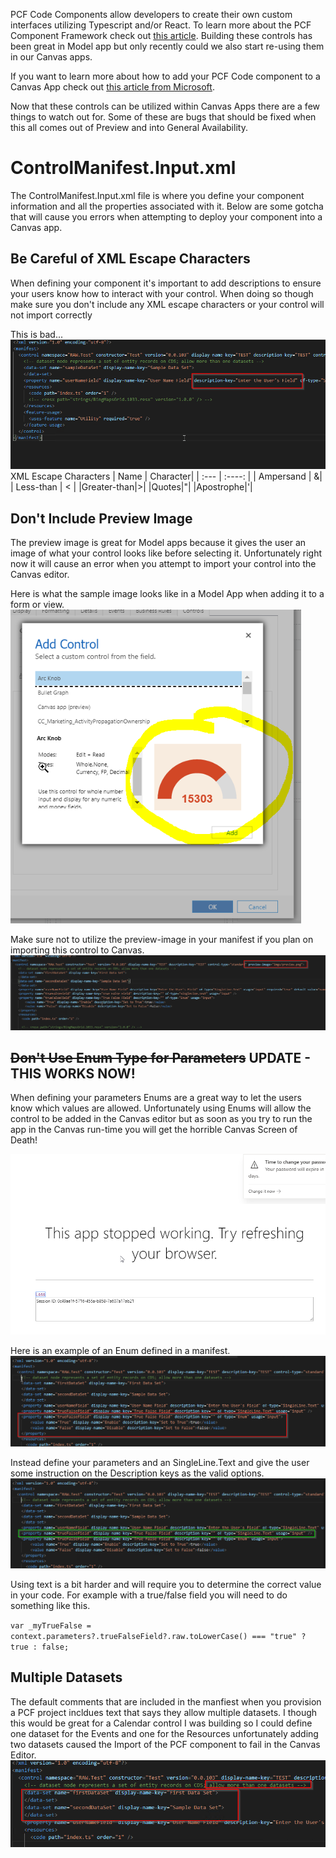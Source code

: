 PCF Code Components allow developers to create their own custom interfaces utilizing Typescript and/or React.  To learn more about the PCF Component Framework check out [this article](https://docs.microsoft.com/en-us/powerapps/developer/component-framework/custom-controls-overview).  Building these controls has been great in Model app but only recently could we also start re-using them in our Canvas apps. 

If you want to learn more about how to add your PCF Code component to a Canvas App check out [this article from Microsoft](https://docs.microsoft.com/en-us/powerapps/developer/component-framework/component-framework-for-canvas-apps).

Now that these controls can be utilized within Canvas Apps there are a few things to watch out for. Some of these are bugs that should be fixed when this all comes out of Preview and into General Availability. 

# ControlManifest.Input.xml
The ControlManifest.Input.xml file is where you define your component information and all the properties associated with it.  Below are some gotcha that will cause you errors when attempting to deploy your component into a Canvas app.

## Be Careful of XML Escape Characters
When defining your component it's important to add descriptions to ensure your users know how to interact with your control.  When doing so though make sure you don't include any XML escape characters or your control will not import correctly 

This is bad...
![No Escape Characters](https://github.com/rwilson504/Blogger/blob/master/PCF-Code-Control-Canvas-Gotchas/manifest-escap-character.png?raw=true)
XML Escape Characters
| Name      | Character|
| :---        |    :----:   |
| Ampersand      | &|
| Less-than   | <        |
|Greater-than|>|
|Quotes|"|
|Apostrophe|'|
## Don't Include Preview Image
The preview image is great for Model apps because it gives the user an image of what your control looks like before selecting it.  Unfortunately right now it will cause an error when you attempt to import your control into the Canvas editor.

Here is what the sample image looks like in a Model App when adding it to a form or view.
![Preview Image Sample](https://github.com/rwilson504/Blogger/blob/master/PCF-Code-Control-Canvas-Gotchas/preview-image.png?raw=true)

Make sure not to utilize the preview-image in your manifest if you plan on importing this control to Canvas.
![Preview Image in Manifest](https://github.com/rwilson504/Blogger/blob/master/PCF-Code-Control-Canvas-Gotchas/namifest-preview-image.png?raw=true)

## ~~Don't Use Enum Type for Parameters~~ UPDATE - THIS WORKS NOW!
When defining your parameters Enums are a great way to let the users know which values are allowed.  Unfortunately using Enums will allow the control to be added in the Canvas editor but as soon as you try to run the app in the Canvas run-time you will get the horrible Canvas Screen of Death!

![Canvas Screen of Death](https://github.com/rwilson504/Blogger/blob/master/PCF-Code-Control-Canvas-Gotchas/canvas-screen-of-death.png?raw=true)

Here is an example of an Enum defined in a manifest.
![Manifest With Enum](https://github.com/rwilson504/Blogger/blob/master/PCF-Code-Control-Canvas-Gotchas/manifest-enum-dont.png?raw=true)

Instead define your parameters and an SingleLine.Text and give the user some instruction on the Description keys as the valid options.
![Use SingleLine.Text Instead](https://github.com/rwilson504/Blogger/blob/master/PCF-Code-Control-Canvas-Gotchas/manifest-enum-do.png?raw=true)

Using text is a bit harder and will require you to determine the correct value in your code. For example with a true/false field you will need to do something like this.

``var _myTrueFalse = context.parameters?.trueFalseField?.raw.toLowerCase() === "true" ? true : false;``

## Multiple Datasets
The default comments that are included in the manfiest when you provision a PCF project incldues text that says they allow multiple datasets. I though this would be great for a Calendar control I was building so I could define one dataset for the Events and one for the Resources unfortunately adding two datasets caused the Import of the PCF component to fail in the Canvas Editor.
![Allow Multiple Dataset](https://github.com/rwilson504/Blogger/blob/master/PCF-Code-Control-Canvas-Gotchas/manifest-multiple-dataset.png?raw=true)
<!--stackedit_data:
eyJwcm9wZXJ0aWVzIjoidGl0bGU6IEdvdGNoYXMgZm9yIFBDRi
BDb2RlIENvbXBvbmVudHMgaW4gQ2FudmFzIEFwcHNcbmF1dGhv
cjogUmljaGFyZCBXaWxzb25cbnRhZ3M6IHBjZjtjYW52YXM7ZH
luYW1pY3M7ZDM2NTtwb3dlcmFwcHNcbiIsImhpc3RvcnkiOlsx
Mzc3MTAyNTMxLC0xMzM4NzY3NjU0LC0xNDM3NjcyMjgsLTYyOD
gzNTA3NywxNTUyNjQ3NTAwLC0zMDgyMDY2NzAsLTcwNzc2NTgw
NF19
-->